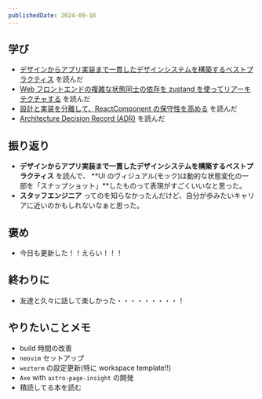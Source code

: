 ```yaml
---
publishedDate: 2024-09-16
---
```


## 学び

- [デザインからアプリ実装まで一貫したデザインシステムを構築するベストプラクティス](https://speakerdeck.com/shuzo/tesainkaraahurishi-zhuang-mate-guan-sitatesainsisutemuwogou-zhu-suruhesutohurakuteisu) を読んだ
- [Web フロントエンドの複雑な状態同士の依存を zustand を使ってリアーキテクチャする](https://kakehashi-dev.hatenablog.com/entry/2024/09/10/110000) を読んだ
- [設計と実装を分離して、ReactComponent の保守性を高める](https://zenn.dev/chillnn_tech/articles/e8b70eb81ecbe1) を読んだ
- [Architecture Decision Record (ADR)](https://speakerdeck.com/nearme_tech/architecture-decision-record-adr) を読んだ

## 振り返り

- **デザインからアプリ実装まで一貫したデザインシステムを構築するベストプラクティス** を読んで、 **UI のヴィジュアル(モック)は動的な状態変化の一部を「スナップショット」**したものって表現がすごくいいなと思った。
- **スタッフエンジニア** ってのを知らなかったんだけど、自分が歩みたいキャリアに近いのかもしれないなぁと思った。

## 褒め

- 今日も更新した！！えらい！！！

## 終わりに

- 友達と久々に話して楽しかった・・・・・・・・・！

## やりたいことメモ

- build 時間の改善
- `neovim` セットアップ
- `wezterm` の設定更新(特に workspace template!!)
- `Axe` with `astro-page-insight` の開発
- 積読してる本を読む
